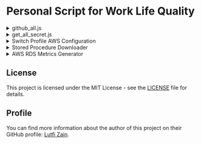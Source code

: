 # Personal Script for Work Life Quality

<details>
<summary>github_all.js</summary>

### GitHub Repository Manager

This script provides an interactive command-line interface (CLI) to manage GitHub repositories. It allows you to clone all repositories from an organization, hard reset all repositories to a specific branch, search repositories with a keyword, list local repositories and perform actions, and search local repositories by keyword and perform actions.

### Prerequisites

- Node.js installed on your machine.
- GitHub CLI (`gh`) installed and authenticated. You can install it from [GitHub CLI](https://cli.github.com/).

### Installation

1. Clone this repository or download the script file `github_all.js`.
2. Ensure you have Node.js installed. You can download it from [Node.js](https://nodejs.org/).
3. Ensure you have GitHub CLI installed and authenticated. You can follow the instructions from [GitHub CLI](https://cli.github.com/).

### Usage

1. Open a terminal or command prompt.
2. Navigate to the directory where `github_all.js` is located.
3. Run the script using Node.js:

```sh
node github_all.js
```

4. Follow the interactive prompts to perform various actions.

### Features

1. Clone all repositories from an organization

- Prompts for the organization name.
- Clones all repositories from the specified organization.
- Hard reset all repositories to a specific branch

2. Prompts for the branch name.

- Hard resets all local repositories in the current directory to the specified branch.
- Search repositories with a keyword

3. Prompts for a keyword.

- Searches for repositories in the specified organization that contain the keyword.
- Optionally clones the found repositories.
- List local repositories and perform actions

4. Lists all local repositories in the current directory.

- Prompts to reset to a specific branch, fetch the latest changes, or remove the node_modules folder.
- Search local repositories by keyword and perform actions

5. Prompts for a keyword.

- Lists local repositories in the current directory that contain the keyword.
- Prompts to reset to a specific branch, fetch the latest changes, or remove the node_modules folder.

6. Exit

- Exits the script.
</details>

<details>
<summary>get_all_secret.js</summary>

### AWS Secrets Manager Retrieval Script

This script retrieves all secrets from AWS Secrets Manager and writes each secret to a separate `.json` file. It provides two methods for retrieving secrets: using the AWS CLI and using the AWS SDK.

### Prerequisites

- Node.js installed on your machine
- AWS CLI installed and configured with appropriate permissions
- AWS SDK for Node.js (`aws-sdk` package)

### Setup

1. Clone the repository or download the script.
2. Ensure you have the necessary AWS credentials configured. You can configure your AWS credentials using the AWS CLI:

   ```sh
   aws configure
   ```

3. Install the required Node.js packages:
   ```sh
   npm install aws-sdk
   ```

### Usage

#### Using AWS CLI

To use the AWS CLI method, uncomment the getAllAWSSecretsWithCli function call at the end of the script and specify the output format ('json' or 'env'):

```javascript
// Uncomment the function you want to use and specify the output format ('json' or 'env')
getAllAWSSecretsWithCli("json");
// getAllAWSSecretsWithCli('env');
// getAllAWSSecretsWithSdk('json');
// getAllAWSSecretsWithSdk('env');
```

#### Using AWS SDK

To use the AWS SDK method, uncomment the getAllAWSSecretsWithSdk function call at the end of the script and specify the output format ('json' or 'env'):

```javascript
// Uncomment the function you want to use and specify the output format ('json' or 'env')
// getAllAWSSecretsWithCli('json');
// getAllAWSSecretsWithCli('env');
// getAllAWSSecretsWithSdk('json');
getAllAWSSecretsWithSdk("env");
```

#### Running The Script

Run the script using Node.js:

```sh
node get_all_secret.js
```

</details>

<details>
<summary>Switch Profile AWS Configuration</summary>
   
### AWS Profile Configuration Guide
Follow step in the [AWS Profile configuration guide](switch%20profile%20aws%20configure.md)

</details>

<details>
<summary>Stored Procedure Downloader</summary>
# Stored Procedure Downloader

This script downloads all stored procedures from a specified MSSQL database and saves them into a folder named after the database. Each stored procedure is saved as a separate `.sql` file.

## Prerequisites

- Node.js installed on your machine.
- Sequelize ORM for Node.js.
- MSSQL database with stored procedures.

## Setup

1. Clone the repository or download the script.
2. Ensure you have Node.js installed. You can download it from [Node.js](https://nodejs.org/).
3. Install the required Node.js packages:

   ```sh
   npm install sequelize
   npm install tedious
   ```

4. Update the database connection configuration in the script with your database credentials:

   ```javascript
   const sequelize = new Sequelize("database", "username", "password", {
     host: "localhost",
     dialect: "mssql",
   });
   ```

## Usage

1. Open a terminal or command prompt.
2. Navigate to the directory where [`download_all_sp.js`](command:_github.copilot.openRelativePath?%5B%7B%22scheme%22%3A%22file%22%2C%22authority%22%3A%22%22%2C%22path%22%3A%22%2FD%3A%2FSiloam%2Fgithub_personal%2Fpersonal-scrypt%2Fdownload_all_sp.js%22%2C%22query%22%3A%22%22%2C%22fragment%22%3A%22%22%7D%2C%223434e071-071a-47e4-8a95-ee7d4a49e829%22%5D "d:\\Siloam\github_personal\personal-scrypt\download_all_sp.js") is located.
3. Run the script using Node.js:

   ```sh
   node download_all_sp.js
   ```

4. The script will create a folder named after the database and save each stored procedure as a separate `.sql` file in that folder.

## Script Details

### download_all_sp.js

This script connects to an MSSQL database, retrieves all stored procedures from the [`dbo`](command:_github.copilot.openSymbolFromReferences?%5B%22%22%2C%5B%7B%22uri%22%3A%7B%22scheme%22%3A%22file%22%2C%22authority%22%3A%22%22%2C%22path%22%3A%22%2FD%3A%2FSiloam%2Fgithub_personal%2Fpersonal-scrypt%2Fdownload_all_sp.js%22%2C%22query%22%3A%22%22%2C%22fragment%22%3A%22%22%7D%2C%22pos%22%3A%7B%22line%22%3A25%2C%22character%22%3A53%7D%7D%5D%2C%223434e071-071a-47e4-8a95-ee7d4a49e829%22%5D "Go to definition") schema, and writes each stored procedure to a separate `.sql` file in a folder named after the database.

### Database Connection Configuration

Update the following section in the script with your database credentials:

```javascript
const sequelize = new Sequelize("database", "username", "password", {
  host: "localhost",
  dialect: "mssql",
});
```

### Folder Creation

The script ensures that a folder named after the database exists in the current directory. If the folder does not exist, it is created.

### Query Stored Procedures

The script queries the `INFORMATION_SCHEMA.ROUTINES` table to retrieve all stored procedures in the [`dbo`](command:_github.copilot.openSymbolFromReferences?%5B%22%22%2C%5B%7B%22uri%22%3A%7B%22scheme%22%3A%22file%22%2C%22authority%22%3A%22%22%2C%22path%22%3A%22%2FD%3A%2FSiloam%2Fgithub_personal%2Fpersonal-scrypt%2Fdownload_all_sp.js%22%2C%22query%22%3A%22%22%2C%22fragment%22%3A%22%22%7D%2C%22pos%22%3A%7B%22line%22%3A25%2C%22character%22%3A53%7D%7D%5D%2C%223434e071-071a-47e4-8a95-ee7d4a49e829%22%5D "Go to definition") schema:

```sql
SELECT ROUTINE_NAME, ROUTINE_DEFINITION
FROM INFORMATION_SCHEMA.ROUTINES
WHERE ROUTINE_TYPE = 'PROCEDURE' AND ROUTINE_SCHEMA = 'dbo'
```

### Write Stored Procedures to Files

Each stored procedure is written to a separate `.sql` file in the folder named after the database. If the [`ROUTINE_DEFINITION`](command:_github.copilot.openSymbolFromReferences?%5B%22%22%2C%5B%7B%22uri%22%3A%7B%22scheme%22%3A%22file%22%2C%22authority%22%3A%22%22%2C%22path%22%3A%22%2FD%3A%2FSiloam%2Fgithub_personal%2Fpersonal-scrypt%2Fdownload_all_sp.js%22%2C%22query%22%3A%22%22%2C%22fragment%22%3A%22%22%7D%2C%22pos%22%3A%7B%22line%22%3A35%2C%22character%22%3A48%7D%7D%5D%2C%223434e071-071a-47e4-8a95-ee7d4a49e829%22%5D "Go to definition") is `NULL`, a placeholder comment `'-- No definition available'` is written to the file.

### Error Handling and Cleanup

Errors are caught and logged. The database connection is closed in the [`finally`](command:_github.copilot.openSymbolFromReferences?%5B%22%22%2C%5B%7B%22uri%22%3A%7B%22scheme%22%3A%22file%22%2C%22authority%22%3A%22%22%2C%22path%22%3A%22%2FD%3A%2FSiloam%2Fgithub_personal%2Fpersonal-scrypt%2Fdownload_all_sp.js%22%2C%22query%22%3A%22%22%2C%22fragment%22%3A%22%22%7D%2C%22pos%22%3A%7B%22line%22%3A43%2C%22character%22%3A6%7D%7D%5D%2C%223434e071-071a-47e4-8a95-ee7d4a49e829%22%5D "Go to definition") block to ensure it is always closed, even if an error occurs.

## Example Output

After running the script, you will find a folder named after the database in the same location as the script. Each stored procedure will be saved as a `.sql` file within this folder:

```
database_name/
├── procedure1.sql
├── procedure2.sql
├── procedure3.sql
...
```

</details>
<details>
<summary>AWS RDS Metrics Generator</summary>
## AWS RDS Metrics Generator
This script queries various metrics from AWS CloudWatch for a specified RDS instance and generates an HTML file with charts and summaries of the metrics.

## Prerequisites

- Node.js installed on your machine.
- AWS SDK for JavaScript v3.
- AWS credentials configured (using `aws configure` or by setting up the `~/.aws/credentials` file).

## Setup

1. Clone the repository or download the script.
2. Ensure you have Node.js installed. You can download it from [Node.js](https://nodejs.org/).
3. Install the required Node.js packages:

   ```sh
   npm install @aws-sdk/client-cloudwatch @aws-sdk/credential-provider-ini dayjs
   ```

4. Update the script with your AWS region and DB instance identifier:

   ```javascript
   const client = new CloudWatchClient({
     region: "ap-southeast-3", // Update with your AWS region
     credentials: fromIni(), // Ensure your AWS credentials are configured
   });

   const dbInstanceId = "db-instance-id"; // Update with your DB instance identifier
   const StartTime = dayjs().subtract(1, "day"); // Update with the desired start time
   const EndTime = dayjs(); // Update with the desired end time
   ```

## Usage

1. Open a terminal or command prompt.
2. Navigate to the directory where `aws_query_metrics.js` is located.
3. Run the script using Node.js:

   ```sh
   node aws_query_metrics.js
   ```

4. The script will generate an HTML file named `metrics_charts.html` in the same directory.

## Output
Open the file with browser
```js
metrics_charts.html
```
</details>

## License

This project is licensed under the MIT License - see the [LICENSE](LICENSE) file for details.

## Profile

You can find more information about the author of this project on their GitHub profile: [Lutfi Zain](https://github.com/lutfi-zain).
